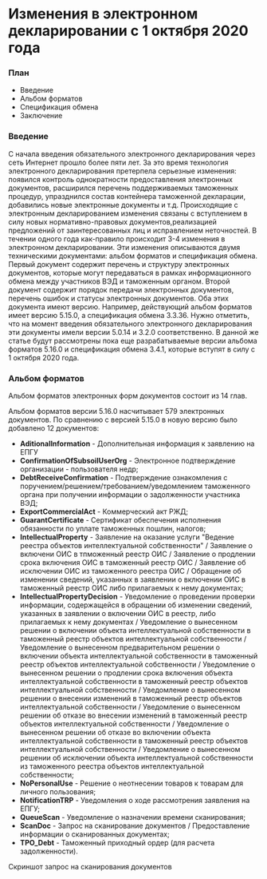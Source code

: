 # Изменения в электронном декларировании с 1 октября 2020 года


### План
 - Введение
 - Альбом форматов
 - Спецификация обмена
 - Заключение

### Введение
С начала введения обязательного электронного декларирования через сеть Интернет прошло более пяти лет. За это время технология электронного декларирования претерпела серьезные изменения: появился контроль однократности предоставления электронных документов, расширился перечень поддерживаемых таможенных процедур, упразднился состав контейнера таможенной декларации, добавились новые электронные документы и т.д. Происходящие с электронным декларированием изменения связаны с вступлением в силу новых нормативно-правовых документов,реализацией предложений от заинтересованных лиц и исправлением неточностей. В течении одного года как-правило происходит 3-4 изменения в электронном декларировании. Эти изменения описываются двумя техническими документами: альбом форматов и спецификация обмена. Первый документ содержит перечень и структуру электронных документов, которые могут передаваться в рамках информационного обмена между участников ВЭД и таможенным органом. Второй документ содержит порядок передачи электронных документов, перечень ошибок и статусы электронных документов. Оба этих документа имеют версию. Например, действующий альбом форматов имеет версию 5.15.0, а спецификация обмена 3.3.36. Нужно отметить, что на момент введения обязательного электронного декларирования эти документы имели версии 5.0.14 и 3.2.0 соответственно. В данной же статье будут рассмотрены пока еще разрабатываемые версии альбома форматов 5.16.0 и спецификация обмена 3.4.1, которые вступят в силу с 1 октября 2020 года.  

### Альбом форматов
Альбом форматов электронных форм документов состоит из 14 глав.

Альбом форматов версии 5.16.0 насчитывает 579 электронных документов. По сравнению с версией 5.15.0 в новую версию было добавлено 12 документов:
- **AditionalInformation** - Дополнительная информация к заявлению на ЕПГУ
- **ConfirmationOfSubsoilUserOrg** - Электронное подтверждение организации - пользователя недр;
- **DebtReceiveConfirmation** - Подтверждение ознакомления с поручением/решением/требованием/уведомлением таможенного органа при получении информации о задолженности участника ВЭД;
- **ExportCommercialAct** - Коммерческий акт РЖД;
- **GuarantCertificate** - Сертификат обеспечения исполнения обязанности по уплате таможенных пошлин, налогов;
- **IntellectualProperty** - Заявление на оказание услуги "Ведение реестра объектов интеллектуальной собственности" / Заявление о включени ОИС в тпможенный реестр ОИС / Заявление о продлении срока включения ОИС в таможенный реестр ОИС / Заявление об исключении ОИС из таможенного реестра ОИС / Обращение об изменении сведений, указанных в заявлении о включении ОИС в таможенный реестр ОИС либо прилагаемых к нему документах;
- **IntellectualPropertyDecision** - Уведомление о проведении проверки информации, содержащейся в обращении об изменении сведений, указанных в заявлении о включении ОИС в реестр, либо прилагаемых к нему документах / Уведомление о вынесенном решении о включении объекта интеллектуальной собственности в таможенный реестр объектов интеллектуальной собственности / Уведомление о вынесенном предварительном решении о включении объекта интеллектуальной собственности в таможенный реестр объектов интеллектуальной собственности / Уведомление о вынесенном решении о продлении срока включения объекта интеллектуальной собственности в таможенный реестр объектов интеллектуальной собственности / Уведомление о вынесенном решении о внесении изменений в таможенный реестр объектов интеллектуальной собственности / Уведомление о вынесенном решении об отказе во внесении изменений в таможенный реестр объектов интеллектуальной собственности / Уведомление о вынесенном решении об отказе во включении объекта интеллектуальной собственности в таможенный реестр объектов интеллектуальной собственности / Уведомление о вынесенном решении об исключении объекта интеллектуальной собственности из таможенного реестра объектов интеллектуальной собственности;
- **NoPersonalUse** - Решение о неотнесении товаров к товарам для личного пользования;
- **NotificationTRP** - Уведомления о ходе рассмотрения заявления на ЕПГУ;
- **QueueScan** - Уведомление о назначении времени сканирования;
- **ScanDoc** - Запрос на сканирование документов / Предоставление информации о сканированных документах;
- **TPO_Debt** - Таможенный приходный ордер (для расчета задолженности).

Скриншот запрос на сканирования документов